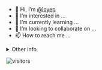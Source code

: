 - 👋 Hi, I’m [@loyep](https://github.com/loyep)
- 👀 I’m interested in ...
- 🌱 I’m currently learning ...
- 💞️ I’m looking to collaborate on ...
- 📫 How to reach me ...

<details>
  <summary>Other info.</summary>
  <br>

<!--START_SECTION:waka-->

```txt
TypeScript       4 hrs 51 mins   ████████████▒░░░░░░░░░░░░   49.38 %
Vue.js           3 hrs 59 mins   ██████████░░░░░░░░░░░░░░░   40.57 %
JSON             28 mins         █▒░░░░░░░░░░░░░░░░░░░░░░░   04.87 %
HTML             15 mins         ▓░░░░░░░░░░░░░░░░░░░░░░░░   02.65 %
GitIgnore file   6 mins          ▒░░░░░░░░░░░░░░░░░░░░░░░░   01.07 %
```

<!--END_SECTION:waka-->

</details>

![visitors](https://visitor-badge.glitch.me/badge?page_id=loyep.loyep)
